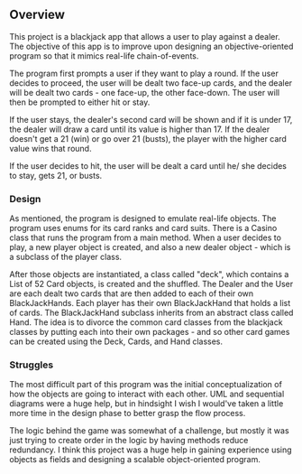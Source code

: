 ## Overview
This project is a blackjack app that allows a user to play against
a dealer. The objective of this app is to improve upon designing
an objective-oriented program so that it mimics real-life chain-of-events.

The program first prompts a user if they want to play a round. If the
user decides to proceed, the user will be dealt two face-up cards, and the
dealer will be dealt two cards - one face-up, the other face-down. The user
will then be prompted to either hit or stay.

If the user stays, the dealer's second card will be shown and if it is under 17,
the dealer will draw a card until its value is higher than 17. If the
dealer doesn't get a 21 (win) or go over 21 (busts), the player with the higher
card value wins that round.

If the user decides to hit, the user will be dealt a card until he/ she decides
to stay, gets 21, or busts.

### Design
As mentioned, the program is designed to emulate real-life objects. The program
uses enums for its card ranks and card suits. There is a Casino class that runs
the program from a main method. When a user decides to play, a new player
object is created, and also a new dealer object - which is a subclass of the
player class.

After those objects are instantiated, a class called "deck", which contains
a List of 52 Card objects, is created and the shuffled. The Dealer and the User
are each dealt two cards that are then added to each of their own
BlackJackHands. Each player has their own BlackJackHand that holds a list of
cards. The BlackJackHand subclass inherits from an abstract class called Hand.
The idea is to divorce the common card classes from the blackjack classes by
putting each into their own packages - and so other card games can be created
using the Deck, Cards, and Hand classes.

### Struggles
The most difficult part of this program was the initial conceptualization
of how the objects are going to interact with each other. UML and sequential
diagrams were a huge help, but in hindsight I wish I would've taken a little
more time in the design phase to better grasp the flow process.

The logic behind the game was somewhat of a challenge, but mostly it was just
trying to create order in the logic by having methods reduce redundancy.
I think this project was a huge help in gaining experience using objects
as fields and designing a scalable object-oriented program.
